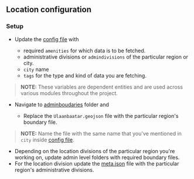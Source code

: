 ## Location configuration

### Setup

* Update the [config file](https://github.com/c2m2-asia/mongolia-health-portal-backend/blob/main/src/config/config.js) with

    - required `amenities` for which data is to be fetched.
    - administrative divisions or `admindivisions` of the particular region or city.
    - `city` name
    - `tags` for the type and kind of data you are fetching.

> **NOTE:** These variables are dependent entities and are used across various modules throughout the project.


* Navigate to [adminboudaries](/adminboudaries) folder and 

    - Replace the `Ulaanbaatar.geojson` file with the particular region's boundary file.

> **NOTE:** Name the file with the same name that you've mentioned in `city` inside [config file](https://github.com/c2m2-asia/mongolia-health-portal-backend/blob/main/src/config/config.js).

* Depending on the location divisions of the particular region you're working on, update admin level folders with required boundary files.
* For the location division update the [meta.json](https://github.com/c2m2-asia/mongolia-health-portal-backend/blob/main/src/config/meta.json) file with the particular region's administrative divisions.
